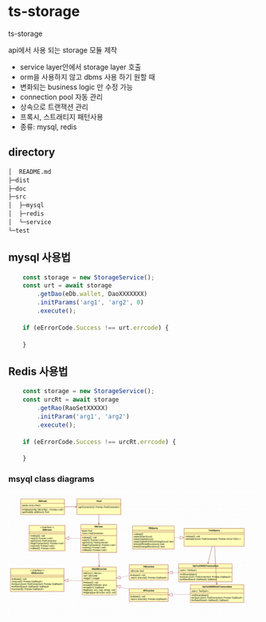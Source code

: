 # ts-storage
ts-storage


api에서 사용 되는 storage 모듈 제작
 - service layer안에서 storage layer 호출
 - orm을 사용하지 않고 dbms 사용 하기 원할 때
 - 변화되는 business logic 만 수정 가능
 - connection pool 자동 관리
 - 상속으로 트랜잭션 관리
 - 프록시, 스트래티지 패턴사용
 - 종류: mysql, redis

## directory
```sh
│  README.md
├─dist
├─doc
├─src
│  ├─mysql
│  ├─redis
│  └─service
└─test

```

## mysql 사용법
```javascript 
    const storage = new StorageService();
    const urt = await storage
        .getDao(eDb.wallet, DaoXXXXXXX)
        .initParams('arg1', 'arg2', 0)
        .execute();

    if (eErrorCode.Success !== urt.errcode) {

    }

```

## Redis 사용법
```javascript 
    const storage = new StorageService();
    const urcRt = await storage
        .getRao(RaoSetXXXXX)
        .initParam('arg1', 'arg2')
        .execute();

    if (eErrorCode.Success !== urcRt.errcode) {

    }

```


### msyql class diagrams
![databaseClassDiagrams](/doc/classdiagram.png)
